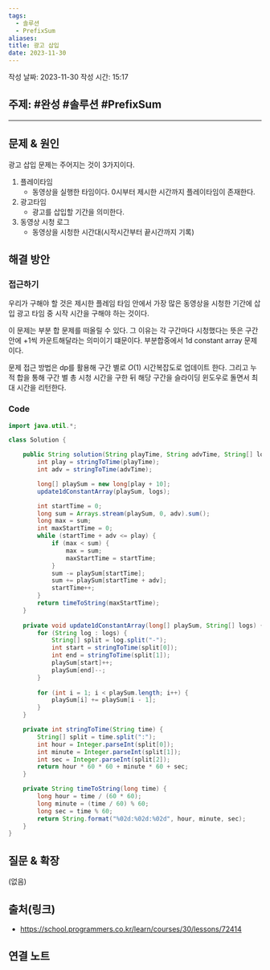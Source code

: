 ```yaml
---
tags:
  - 솔루션
  - PrefixSum
aliases: 
title: 광고 삽입
date: 2023-11-30
---
```

작성 날짜: 2023-11-30
작성 시간: 15:17

## 주제: #완성 #솔루션 #PrefixSum 

----

## 문제 & 원인

광고 삽입 문제는 주어지는 것이 3가지이다.

1. 플레이타임
	- 동영상을 실행한 타임이다. 0시부터 제시한 시간까지 플레이타임이 존재한다.
2. 광고타임
	-  광고를 삽입할 기간을 의미한다.
3. 동영상 시청 로그
	-  동영상을 시청한 시간대(시작시간부터 끝시간까지 기록)





## 해결 방안
### 접근하기

우리가 구해야 할 것은 제시한 플레임 타임 안에서 가장 많은 동영상을 시청한 기간에 삽입 광고 타임 중 시작 시간을 구해야 하는 것이다.

이 문제는 부분 합 문제를 떠올릴 수 있다. 그 이유는 각 구간마다 시청했다는 뜻은 구간안에 +1씩 카운트해달라는 의미이기 떄문이다. 부분합중에서 1d constant array 문제이다.

문제 접근 방법은 dp를 활용해 구간 별로 $O(1)$ 시간복잡도로 업데이트 한다.
그리고 누적 합을 통해 구간 별 총 시청 시간을 구한 뒤 해당 구간을 슬라이딩 윈도우로 돌면서 최대 시간을 리턴한다.

### Code
```java
import java.util.*;

class Solution {

	public String solution(String playTime, String advTime, String[] logs) {
		int play = stringToTime(playTime);
		int adv = stringToTime(advTime);

		long[] playSum = new long[play + 10];
        update1dConstantArray(playSum, logs);

		int startTime = 0;
		long sum = Arrays.stream(playSum, 0, adv).sum();
		long max = sum;
		int maxStartTime = 0;
		while (startTime + adv <= play) {
			if (max < sum) {
				max = sum;
				maxStartTime = startTime;
			}
			sum -= playSum[startTime];
			sum += playSum[startTime + adv];
			startTime++;
		}
		return timeToString(maxStartTime);
	}
    
    private void update1dConstantArray(long[] playSum, String[] logs) {
        for (String log : logs) {
			String[] split = log.split("-");
			int start = stringToTime(split[0]);
			int end = stringToTime(split[1]);
			playSum[start]++;
			playSum[end]--;
		}
        
		for (int i = 1; i < playSum.length; i++) {
			playSum[i] += playSum[i - 1];
		}
    }

	private int stringToTime(String time) {
		String[] split = time.split(":");
		int hour = Integer.parseInt(split[0]);
		int minute = Integer.parseInt(split[1]);
		int sec = Integer.parseInt(split[2]);
		return hour * 60 * 60 + minute * 60 + sec;
	}

	private String timeToString(long time) {
		long hour = time / (60 * 60);
		long minute = (time / 60) % 60;
		long sec = time % 60;
		return String.format("%02d:%02d:%02d", hour, minute, sec);
	}
}
```

## 질문 & 확장

(없음)

## 출처(링크)
- https://school.programmers.co.kr/learn/courses/30/lessons/72414

## 연결 노트









